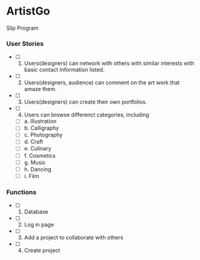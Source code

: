 # ArtistGo
Slip Program

### User Stories
- [ ] 1. Users(designers) can network with others with similar interests with basic contact information listed.
- [ ] 2. Users(designers, audience) can comment on the art work that amaze them.
- [ ] 3. Users(designers) can create their own portfolios.
- [ ] 4. Users can browse differenct categories, including
   - [ ] a. Illustration
   - [ ] b. Calligraphy  
   - [ ] c. Photography
   - [ ] d. Craft
   - [ ] e. Culinary
   - [ ] f. Cosmetics
   - [ ] g. Music
   - [ ] h. Dancing
   - [ ] i. Film  
### Functions
- [ ] 1. Database
- [ ] 2. Log in page
- [ ] 3. Add a project to collaborate with others
- [ ] 4. Create project
